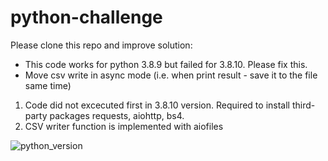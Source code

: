 # python-challenge

Please clone this repo and improve solution:

* This code works for python 3.8.9 but failed for 3.8.10. Please fix this.
* Move csv write in async mode (i.e. when print result - save it to the file same time)


1. Code did not excecuted first in 3.8.10 version. Required to install third-party packages requests, aiohttp, bs4.
2. CSV writer function is implemented with aiofiles

![python_version](https://user-images.githubusercontent.com/104907216/199688588-25e29dfc-d0b2-4431-9d18-5b2e20b15401.jpg)
